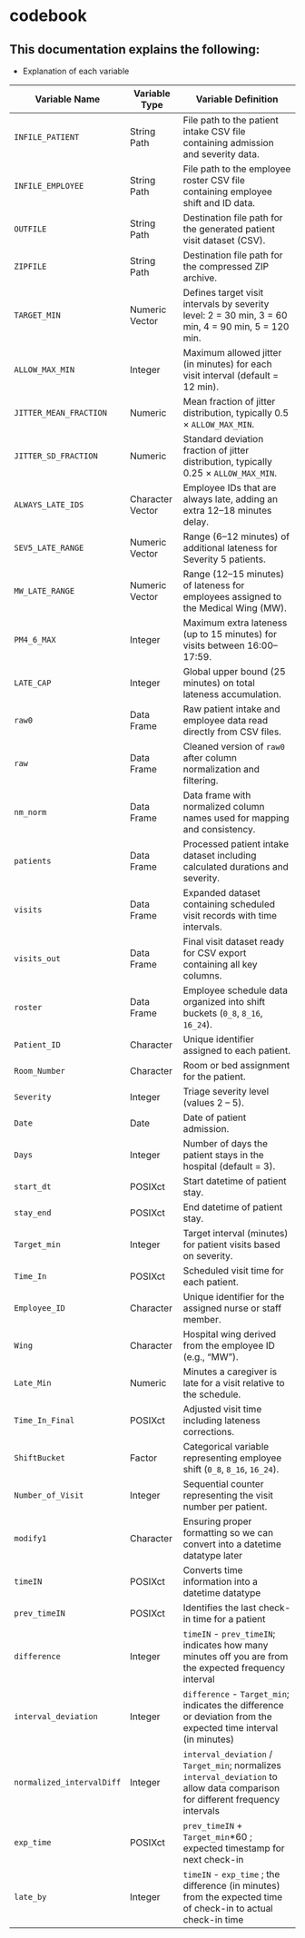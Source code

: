 # codebook


## This documentation explains the following:
- Explanation of each variable


| **Variable Name**      | **Variable Type** | **Variable Definition**                                                                            |
| ---------------------- | ----------------- | -------------------------------------------------------------------------------------------------- |
| `INFILE_PATIENT`       | String Path       | File path to the patient intake CSV file containing admission and severity data.                   |
| `INFILE_EMPLOYEE`      | String Path       | File path to the employee roster CSV file containing employee shift and ID data.                   |
| `OUTFILE`              | String Path       | Destination file path for the generated patient visit dataset (CSV).                               |
| `ZIPFILE`              | String Path       | Destination file path for the compressed ZIP archive.                                              |
| `TARGET_MIN`           | Numeric Vector    | Defines target visit intervals by severity level: 2 = 30 min, 3 = 60 min, 4 = 90 min, 5 = 120 min. |
| `ALLOW_MAX_MIN`        | Integer           | Maximum allowed jitter (in minutes) for each visit interval (default = 12 min).                    |
| `JITTER_MEAN_FRACTION` | Numeric           | Mean fraction of jitter distribution, typically 0.5 × `ALLOW_MAX_MIN`.                             |
| `JITTER_SD_FRACTION`   | Numeric           | Standard deviation fraction of jitter distribution, typically 0.25 × `ALLOW_MAX_MIN`.              |
| `ALWAYS_LATE_IDS`      | Character Vector  | Employee IDs that are always late, adding an extra 12–18 minutes delay.                            |
| `SEV5_LATE_RANGE`      | Numeric Vector    | Range (6–12 minutes) of additional lateness for Severity 5 patients.                               |
| `MW_LATE_RANGE`        | Numeric Vector    | Range (12–15 minutes) of lateness for employees assigned to the Medical Wing (MW).                 |
| `PM4_6_MAX`            | Integer           | Maximum extra lateness (up to 15 minutes) for visits between 16:00–17:59.                          |
| `LATE_CAP`             | Integer           | Global upper bound (25 minutes) on total lateness accumulation.                                    |
| `raw0`                 | Data Frame        | Raw patient intake and employee data read directly from CSV files.                                 |
| `raw`                  | Data Frame        | Cleaned version of `raw0` after column normalization and filtering.                                |
| `nm_norm`              | Data Frame        | Data frame with normalized column names used for mapping and consistency.                          |
| `patients`             | Data Frame        | Processed patient intake dataset including calculated durations and severity.                      |
| `visits`               | Data Frame        | Expanded dataset containing scheduled visit records with time intervals.                           |
| `visits_out`           | Data Frame        | Final visit dataset ready for CSV export containing all key columns.                               |
| `roster`               | Data Frame        | Employee schedule data organized into shift buckets (`0_8`, `8_16`, `16_24`).                      |
| `Patient_ID`           | Character         | Unique identifier assigned to each patient.                                                        |
| `Room_Number`          | Character         | Room or bed assignment for the patient.                                                            |
| `Severity`             | Integer           | Triage severity level (values 2 – 5).                                                              |
| `Date`                 | Date              | Date of patient admission.                                                                         |
| `Days`                 | Integer           | Number of days the patient stays in the hospital (default = 3).                                    |
| `start_dt`             | POSIXct           | Start datetime of patient stay.                                                                    |
| `stay_end`             | POSIXct           | End datetime of patient stay.                                                                      |
| `Target_min`           | Integer           | Target interval (minutes) for patient visits based on severity.                                    |
| `Time_In`              | POSIXct           | Scheduled visit time for each patient.                                                             |
| `Employee_ID`          | Character         | Unique identifier for the assigned nurse or staff member.                                          |
| `Wing`                 | Character         | Hospital wing derived from the employee ID (e.g., “MW”).                                           |
| `Late_Min`             | Numeric           | Minutes a caregiver is late for a visit relative to the schedule.                                  |
| `Time_In_Final`        | POSIXct           | Adjusted visit time including lateness corrections.                                                |
| `ShiftBucket`          | Factor            | Categorical variable representing employee shift (`0_8`, `8_16`, `16_24`).                         |
| `Number_of_Visit`      | Integer           | Sequential counter representing the visit number per patient.                                      |
| `modify1`              | Character         | Ensuring proper formatting so we can convert into a datetime datatype later                        |
| `timeIN `              | POSIXct           | Converts time information into a datetime datatype                                                 |
| `prev_timeIN `         | POSIXct           | Identifies the last check-in time for a patient                                                    |
| `difference `          | Integer           | `timeIN` - `prev_timeIN`; indicates how many minutes off you are from the expected frequency interval|
| `interval_deviation `  | Integer           | `difference` - `Target_min`; indicates the difference or deviation from the expected time interval (in minutes) |
| `normalized_intervalDiff`| Integer         | `interval_deviation` / `Target_min`; normalizes `interval_deviation` to allow data comparison for different frequency intervals|
| `exp_time`             | POSIXct           | `prev_timeIN` + `Target_min`*60 ; expected timestamp for next check-in                             |
| `late_by `             | Integer           | `timeIN` - `exp_time` ; the difference (in minutes) from the expected time of check-in to actual check-in time|


